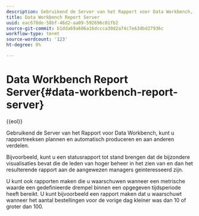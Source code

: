 ```yaml
---
description: Gebruikend de Server van het Rapport voor Data Workbench, kunt u rapportreeksen plannen en automatisch produceren en aan anderen verdelen.
title: Data Workbench Report Server
uuid: eac678de-58bf-46d2-aa09-592696c01fb2
source-git-commit: b1dda69a606a16dccca30d2a74c7e63dbd27936c
workflow-type: tm+mt
source-wordcount: '123'
ht-degree: 0%

---
```



# Data Workbench Report Server{#data-workbench-report-server}

{{eol}}

Gebruikend de Server van het Rapport voor Data Workbench, kunt u rapportreeksen plannen en automatisch produceren en aan anderen verdelen.

Bijvoorbeeld, kunt u een statusrapport tot stand brengen dat de bijzondere visualisaties bevat die de leden van hoger beheer in het zien van en dan het resulterende rapport aan de aangewezen managers geinteresseerd zijn.

U kunt ook rapporten maken die u waarschuwen wanneer een metrische waarde een gedefinieerde drempel binnen een opgegeven tijdsperiode heeft bereikt. U kunt bijvoorbeeld een rapport maken dat u waarschuwt wanneer het aantal bestellingen voor de vorige dag kleiner was dan 10 of groter dan 100.
